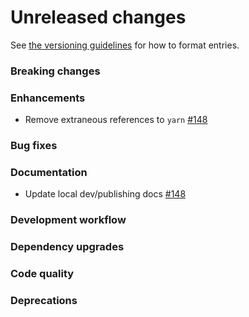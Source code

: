 # Unreleased changes

See [the versioning guidelines](VERSIONING.md) for how to format entries.

### Breaking changes

### Enhancements
- Remove extraneous references to `yarn` [#148](https://github.com/FieldLevel/FieldLevelPlaybook/pull/148)

### Bug fixes

### Documentation
- Update local dev/publishing docs [#148](https://github.com/FieldLevel/FieldLevelPlaybook/pull/148)

### Development workflow

### Dependency upgrades

### Code quality

### Deprecations
